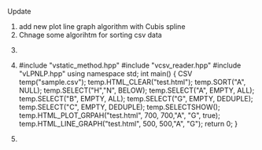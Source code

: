 Update
1. add new plot line graph algorithm with Cubis spline
2. Chnage some algorihtm for sorting csv data
3. ```cs
4. #include "vstatic_method.hpp"
#include "vcsv_reader.hpp"
#include "vLPNLP.hpp"
using namespace std;
int main()
{
    CSV temp("sample.csv");
    temp.HTML_CLEAR("test.html");
    temp.SORT("A", NULL);
    temp.SELECT("H","N", BELOW);
    temp.SELECT("A", EMPTY, ALL);
    temp.SELECT("B", EMPTY, ALL);
    temp.SELECT("G", EMPTY, DEDUPLE);
    temp.SELECT("C", EMPTY, DEDUPLE);
    temp.SELECTSHOW();
    temp.HTML_PLOT_GRPAH("test.html", 700, 700,"A", "G", true);
    temp.HTML_LINE_GRAPH("test.html", 500, 500,"A", "G");
    return 0;
}
5. ```
